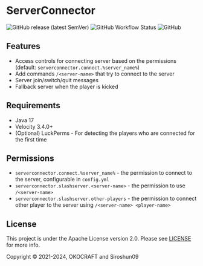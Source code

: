 # ServerConnector

![GitHub release (latest SemVer)](https://img.shields.io/github/v/release/okocraft/ServerConnector)
![GitHub Workflow Status](https://img.shields.io/github/actions/workflow/status/okocraft/ServerConnector/maven.yml?branch=master)
![GitHub](https://img.shields.io/github/license/okocraft/ServerConnector)

## Features

- Access controls for connecting server based on the permissions (default: `serverconnector.connect.%server_name%`)
- Add commands `/<server-name>` that try to connect to the server
- Server join/switch/quit messages
- Fallback server when the player is kicked

## Requirements

- Java 17
- Velocity 3.4.0+
- (Optional) LuckPerms - For detecting the players who are connected for the first time

## Permissions

- `serverconnector.connect.%server_name%` - the permission to connect to the server, configurable in `config.yml`
- `serverconnector.slashserver.<server-name>` - the permission to use `/<server-name>`
- `serverconnector.slashserver.other-players` - the permission to connect other player to the server using `/<server-name> <player-name>`

## License

This project is under the Apache License version 2.0. Please see [LICENSE](LICENSE) for more info.

Copyright © 2021-2024, OKOCRAFT and Siroshun09
